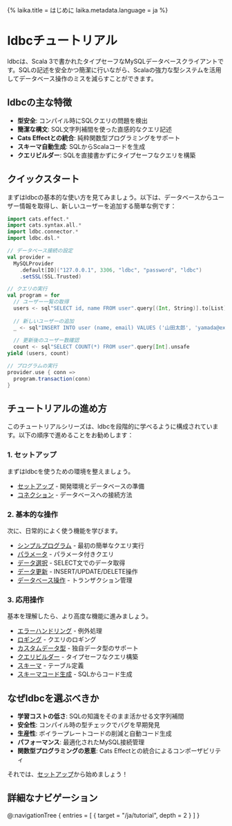 {%
  laika.title = はじめに
  laika.metadata.language = ja
%}

# ldbcチュートリアル

ldbcは、Scala 3で書かれたタイプセーフなMySQLデータベースクライアントです。SQLの記述を安全かつ簡潔に行いながら、Scalaの強力な型システムを活用してデータベース操作のミスを減らすことができます。

## ldbcの主な特徴

- **型安全**: コンパイル時にSQLクエリの問題を検出
- **簡潔な構文**: SQL文字列補間を使った直感的なクエリ記述
- **Cats Effectとの統合**: 純粋関数型プログラミングをサポート
- **スキーマ自動生成**: SQLからScalaコードを生成
- **クエリビルダー**: SQLを直接書かずにタイプセーフなクエリを構築

## クイックスタート

まずはldbcの基本的な使い方を見てみましょう。以下は、データベースからユーザー情報を取得し、新しいユーザーを追加する簡単な例です：

```scala 3
import cats.effect.*
import cats.syntax.all.*
import ldbc.connector.*
import ldbc.dsl.*

// データベース接続の設定
val provider =
  MySQLProvider
    .default[IO]("127.0.0.1", 3306, "ldbc", "password", "ldbc")
    .setSSL(SSL.Trusted)

// クエリの実行
val program = for
  // ユーザー一覧の取得
  users <- sql"SELECT id, name FROM user".query[(Int, String)].to[List]
  
  // 新しいユーザーの追加
  _ <- sql"INSERT INTO user (name, email) VALUES ('山田太郎', 'yamada@example.com')".update
  
  // 更新後のユーザー数確認
  count <- sql"SELECT COUNT(*) FROM user".query[Int].unsafe
yield (users, count)

// プログラムの実行
provider.use { conn =>
  program.transaction(conn)
}
```

## チュートリアルの進め方

このチュートリアルシリーズは、ldbcを段階的に学べるように構成されています。以下の順序で進めることをお勧めします：

### 1. セットアップ

まずはldbcを使うための環境を整えましょう。

- [セットアップ](/ja/tutorial/Setup.md) - 開発環境とデータベースの準備
- [コネクション](/ja/tutorial/Connection.md) - データベースへの接続方法

### 2. 基本的な操作

次に、日常的によく使う機能を学びます。

- [シンプルプログラム](/ja/tutorial/Simple-Program.md) - 最初の簡単なクエリ実行
- [パラメータ](/ja/tutorial/Parameterized-Queries.md) - パラメータ付きクエリ
- [データ選択](/ja/tutorial/Selecting-Data.md) - SELECT文でのデータ取得
- [データ更新](/ja/tutorial/Updating-Data.md) - INSERT/UPDATE/DELETE操作
- [データベース操作](/ja/tutorial/Database-Operations.md) - トランザクション管理

### 3. 応用操作

基本を理解したら、より高度な機能に進みましょう。

- [エラーハンドリング](/ja/tutorial/Error-Handling.md) - 例外処理
- [ロギング](/ja/tutorial/Logging.md) - クエリのロギング
- [カスタムデータ型](/ja/tutorial/Custom-Data-Type.md) - 独自データ型のサポート
- [クエリビルダー](/ja/tutorial/Query-Builder.md) - タイプセーフなクエリ構築
- [スキーマ](/ja/tutorial/Schema.md) - テーブル定義
- [スキーマコード生成](/ja/tutorial/Schema-Code-Generation.md) - SQLからコード生成

## なぜldbcを選ぶべきか

- **学習コストの低さ**: SQLの知識をそのまま活かせる文字列補間
- **安全性**: コンパイル時の型チェックでバグを早期発見
- **生産性**: ボイラープレートコードの削減と自動コード生成
- **パフォーマンス**: 最適化されたMySQL接続管理
- **関数型プログラミングの恩恵**: Cats Effectとの統合によるコンポーザビリティ

それでは、[セットアップ](/ja/tutorial/Setup.md)から始めましょう！

## 詳細なナビゲーション

@:navigationTree {
  entries = [ { target = "/ja/tutorial", depth = 2 } ]
}
